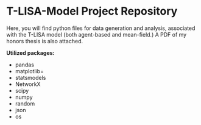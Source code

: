 # T-LISA-Model Project Repository
Here, you will find python files for data generation and analysis, associated with the T-LISA model (both agent-based and mean-field.) A PDF of my honors thesis is also attached. 

**Utilized packages:**
- pandas
- matplotlib=
- statsmodels
- NetworkX
- scipy
- numpy
- random
- json
- os
